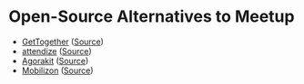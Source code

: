 # Open-Source Alternatives to Meetup

- [GetTogether](https://gettogether.community/) ([Source](https://github.com/GetTogetherComm/GetTogether))
- [attendize](https://www.attendize.com/) ([Source](https://github.com/Attendize/Attendize))
- [Agorakit](https://agorakit.org/) ([Source](https://github.com/philippejadin/agorakit))
- [Mobilizon](https://joinmobilizon.org/en/) ([Source](https://framagit.org/framasoft/mobilizon/))
